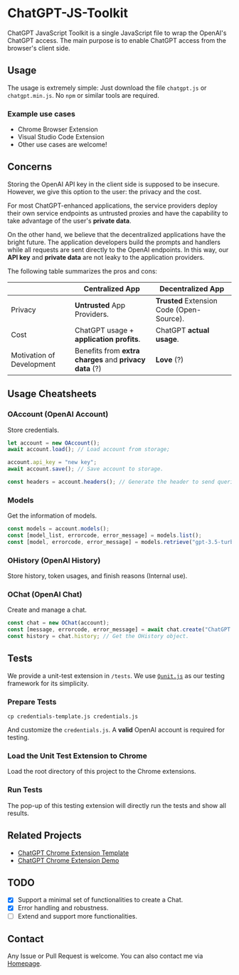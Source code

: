 # ChatGPT-JS-Toolkit

ChatGPT JavaScript Toolkit is a single JavaScript file to wrap the OpenAI's ChatGPT access. The main purpose is to enable ChatGPT access from the browser's client side.

## Usage

The usage is extremely simple: Just download the file `chatgpt.js` or `chatgpt.min.js`. No `npm` or similar tools are required.

### Example use cases

- Chrome Browser Extension
- Visual Studio Code Extension
- Other use cases are welcome!

## Concerns

Storing the OpenAI API key in the client side is supposed to be insecure. However, we give this option to the user: the privacy and the cost.

For most ChatGPT-enhanced applications, the service providers deploy their own service endpoints as untrusted proxies and have the capability to take advantage of the user's **private data**.

On the other hand, we believe that the decentralized applications have the bright future. The application developers build the prompts and handlers while all requests are sent directly to the OpenAI endpoints. In this way, our **API key** and **private data** are not leaky to the application providers.

The following table summarizes the pros and cons:

| | Centralized App | Decentralized App |
|-|-|-|
| Privacy | **Untrusted** App Providers. | **Trusted** Extension Code (Open-Source). |
| Cost | ChatGPT usage + **application profits**. | ChatGPT **actual usage**. |
| Motivation of Development | Benefits from **extra charges** and **privacy data** (?) | **Love** (?) | 

## Usage Cheatsheets

### OAccount (OpenAI Account)

Store credentials.

```js
let account = new OAccount();
await account.load(); // Load account from storage;

account.api_key = "new key";
await account.save(); // Save account to storage.

const headers = account.headers(); // Generate the header to send queries.
```

### Models

Get the information of models.

```js
const models = account.models();
const [model_list, errorcode, error_message] = models.list();
const [model, errorcode, error_message] = models.retrieve("gpt-3.5-turbo");
```

### OHistory (OpenAI History)

Store history, token usages, and finish reasons (Internal use).

### OChat (OpenAI Chat)

Create and manage a chat.

```js
const chat = new OChat(account);
const [message, errorcode, error_message] = await chat.create("ChatGPT is "); // Send a query. There are more options in the source code.
const history = chat.history; // Get the OHistory object.
```

## Tests

We provide a unit-test extension in `/tests`. We use [`Qunit.js`](https://qunitjs.com/) as our testing framework for its simplicity.

### Prepare Tests

```
cp credentials-template.js credentials.js
```

And customize the `credentials.js`. A **valid** OpenAI account is required for testing.

### Load the Unit Test Extension to Chrome

Load the root directory of this project to the Chrome extensions.

### Run Tests

The pop-up of this testing extension will directly run the tests and show all results.

## Related Projects

- [ChatGPT Chrome Extension Template](https://github.com/XieGuochao/ChatGPT-Chrome-Template)
- [ChatGPT Chrome Extension Demo](https://github.com/XieGuochao/ChatGPT-Chrome-Translator)

## TODO

- [x] Support a minimal set of functionalities to create a Chat.
- [x] Error handling and robustness.
- [ ] Extend and support more functionalities.

## Contact

Any Issue or Pull Request is welcome. You can also contact me via [Homepage](https://xieguochao.com/).
